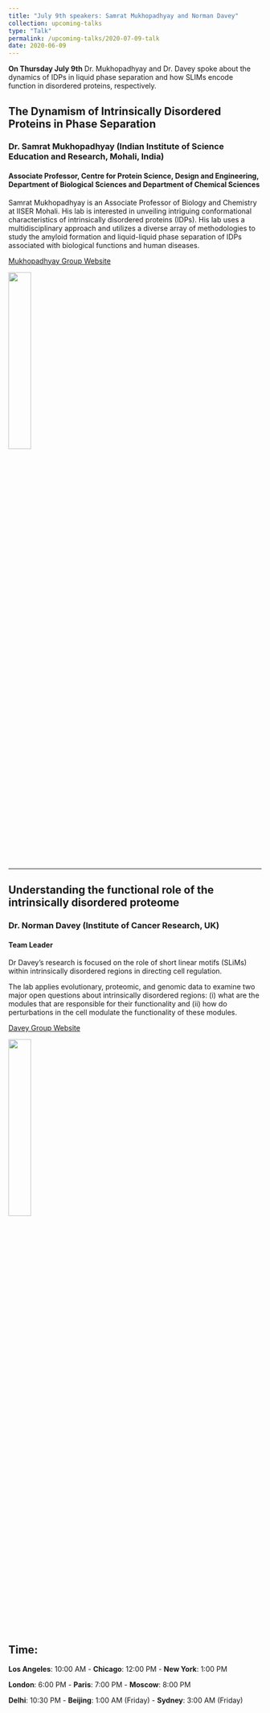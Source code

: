 ```yaml
---
title: "July 9th speakers: Samrat Mukhopadhyay and Norman Davey"
collection: upcoming-talks
type: "Talk"
permalink: /upcoming-talks/2020-07-09-talk
date: 2020-06-09
---
```


**On Thursday July 9th** Dr. Mukhopadhyay and Dr. Davey spoke about the dynamics of IDPs in liquid phase separation and how SLIMs encode function in disordered proteins, respectively.

## The Dynamism of Intrinsically Disordered Proteins in Phase Separation
### Dr. Samrat Mukhopadhyay (Indian Institute of Science Education and Research, Mohali, India)

#### Associate Professor, Centre for Protein Science, Design and Engineering, Department of Biological Sciences and Department of Chemical Sciences

Samrat Mukhopadhyay is an Associate Professor of Biology and Chemistry at IISER Mohali. His lab is interested in unveiling intriguing conformational characteristics of intrinsically disordered proteins (IDPs). His lab uses a multidisciplinary approach and utilizes a diverse array of methodologies to study the amyloid formation and liquid-liquid phase separation of IDPs associated with biological functions and human diseases. 

[Mukhopadhyay Group Website](https://www.iisermohali.ac.in/faculty/dcs/mukhopadhyay)

<img src="{{site.baseurl}}/images/speakers/2020/mukhopadhyay.jpg" width="30%">


---

## Understanding the functional role of the intrinsically disordered proteome
### Dr. Norman Davey (Institute of Cancer Research, UK)

#### Team Leader
Dr Davey’s research is focused on the role of short linear motifs (SLiMs) within intrinsically disordered regions in directing cell regulation. 

The lab applies evolutionary, proteomic, and genomic data to examine two major open questions about intrinsically disordered regions: (i) what are the modules that are responsible for their functionality and (ii) how do perturbations in the cell modulate the functionality of these modules.

[Davey Group Website](https://www.icr.ac.uk/our-research/researchers-and-teams/dr-norman-davey)

<img src="{{site.baseurl}}/images/speakers/2020/davey.jpg" width="30%">

## Time:
**Los Angeles**: 10:00 AM - **Chicago**: 12:00 PM  - **New York**: 1:00 PM 

**London**: 6:00 PM - **Paris**: 7:00 PM - **Moscow**: 8:00 PM 

**Delhi**: 10:30 PM - **Beijing**: 1:00 AM (Friday)  - **Sydney**: 3:00 AM (Friday)




